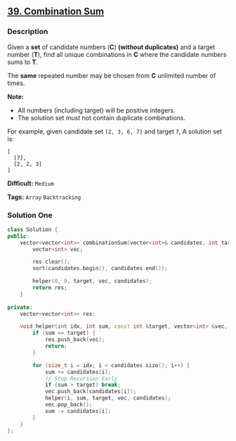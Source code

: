 ## [39. Combination Sum](https://leetcode.com/problems/combination-sum/description/)

### Description

Given a **set** of candidate numbers (**C**) **(without duplicates)** and a target number (**T**), find all unique combinations in **C** where the candidate numbers sums to **T**.

The **same** repeated number may be chosen from **C** unlimited number of times.

**Note:**

- All numbers (including target) will be positive integers.
- The solution set must not contain duplicate combinations.

For example, given candidate set `[2, 3, 6, 7]` and target `7`, 
A solution set is: 

```
[
  [7],
  [2, 2, 3]
]
```



**Difficult:** `Medium`

**Tags:** `Array` `Backtracking`



### Solution One

```c++
class Solution {
public:
    vector<vector<int>> combinationSum(vector<int>& candidates, int target) {
        vector<int> vec;

        res.clear();
        sort(candidates.begin(), candidates.end());

        helper(0, 0, target, vec, candidates);
        return res;
    }
    
private:
    vector<vector<int>> res;

    void helper(int idx, int sum, const int &target, vector<int> &vec, const vector<int> &candidates) {
        if (sum == target) {
            res.push_back(vec);
            return;
        }

        for (size_t i = idx; i < candidates.size(); i++) {
            sum += candidates[i];
            // Stop Recursion Early
            if (sum > target) break;
            vec.push_back(candidates[i]);
            helper(i, sum, target, vec, candidates);
            vec.pop_back();
            sum -= candidates[i];
        }
    }
};
```



